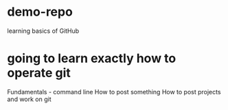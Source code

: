 # demo-repo
learning basics of GitHub 

# going to learn exactly how to operate git 
Fundamentals - command line 
How to post something 
How to post projects and work on git 
